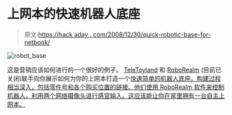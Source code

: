 # 上网本的快速机器人底座

> 原文:[https://hack aday . com/2008/12/30/quick-robotic-base-for-netbook/](https://hackaday.com/2008/12/30/quick-robotic-base-for-netbook/)

![robot_base](../Images/ac6fa75ca61326ce1cac70ba44a82b4b.png "robot_base")

这是营销应该如何进行的一个很好的例子。 [TeleToyland](http://www.teletoyland.com/) 和 [RoboRealm](http://www.roborealm.com/) (目前已关闭)联手向你展示如何为你的上网本打造一个[快速简单的机器人底座。构建过程相当深入，包括零件号和各个购买位置的链接。他们使用 RoboRealm 软件来控制机器人，利用两个网络摄像头进行感官输入。这应该能让你在家里拥有一台自主上网本。](http://www.instructables.com/id/Quick_Notebook_PC_Robot_Base)